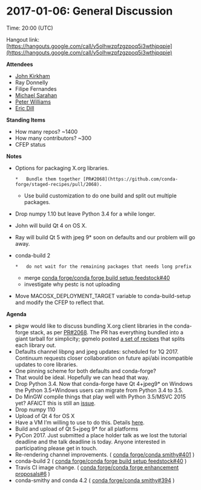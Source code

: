 # 2017-01-06: General Discussion

Time: 20:00 (UTC)

Hangout link: [https://hangouts.google.com/call/v5olhwzpfzgzpoq5i3wthjpqpie](https://hangouts.google.com/call/v5olhwzpfzgzpoq5i3wthjpqpie)

**Attendees**

* [John Kirkham](https://conda-forge.hackpad.com/ep/profile/wv6uvIZX6h0)
* Ray Donnelly
* Filipe Fernandes
* [Michael Sarahan](https://conda-forge.hackpad.com/ep/profile/yHQTJXZ4gyS)
* [Peter Williams](https://conda-forge.hackpad.com/ep/profile/Gxz5eDxqYrB)
* [Eric Dill](https://conda-forge.hackpad.com/ep/profile/yJqDqpPqJyz)

**Standing Items**

* How many repos? ~1400
* How many contributors? ~300
* CFEP status

**Notes**

* Options for packaging X.org libraries.
  ```none
  *   Bundle them together [PR#2068](https://github.com/conda-forge/staged-recipes/pull/2068).
  ```

  * Use build customization to do one build and split out multiple packages.
* Drop numpy 1.10 but leave Python 3.4 for a while longer.
* John will build Qt 4 on OS X.
* Ray will build Qt 5 with jpeg 9\* soon on defaults and our problem will go away.
* conda-build 2
  ```none
  *   do not wait for the remaining packages that needs long prefix
  ```

  * merge [conda forge/conda forge build setup feedstock#40](https://github.com/conda-forge/conda-forge-build-setup-feedstock/issues/40)
  * investigate why pestc is not uploading
* Move MACOSX_DEPLOYMENT_TARGET variable to conda-build-setup and modify the CFEP to reflect that.

**Agenda**

* pkgw would like to discuss bundling X.org client libraries in the conda-forge stack, as per [PR#2068](https://github.com/conda-forge/staged-recipes/pull/2068). The PR has everything bundled into a giant tarball for simplicity; gqmelo posted [a set of recipes](https://github.com/ESSS/xorg-recipes) that splits each library out.
* Defaults  channel libpng and jpeg updates: scheduled for 1Q 2017.  Continuum  requests closer collaboration on future api/abi incompatible updates to  core libraries.
* One pinning scheme for both defaults and conda-forge?
* That would be ideal.  Hopefully we can head that way.
* Drop  Python 3.4. Now that conda-forge have Qt 4+jpeg9\* on Windows the Python  3.5+Windows users can migrate from Python 3.4 to 3.5.
* Do MinGW compile things that play well with Python 3.5/MSVC 2015 yet? AFAICT this is still an [issue](http://bugs.python.org/issue4709).
* Drop numpy 110
* Upload of Qt 4 for OS X
* Have a VM I’m willing to use to do this. Details [here](https://github.com/boxcutter/macos).
* Build and upload of Qt 5+jpeg 9\* for all platforms
* PyCon  2017. Just submitted a place holder talk as we lost the tutorial  deadline and the talk deadline is today. Anyone interested in  participating please get in touch.
* Re-rendering channel improvements. ( [conda forge/conda smithy#401](https://github.com/conda-forge/conda-smithy/pull/401) )
* conda-build 2 ( [conda forge/conda forge build setup feedstock#40](https://github.com/conda-forge/conda-forge-build-setup-feedstock/issues/40) )
* Travis CI image change. ( [conda forge/conda forge enhancement proposals#6](https://github.com/conda-forge/conda-forge-enhancement-proposals/pull/6) )
* conda-smithy and conda 4.2 ( [conda forge/conda smithy#394](https://github.com/conda-forge/conda-smithy/pull/394) )
